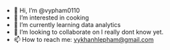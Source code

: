 - 👋 Hi, I’m @vypham0110
- 👀 I’m interested in cooking
- 🌱 I’m currently learning data analytics
- 💞️ I’m looking to collaborate on I really dont know yet.
- 📫 How to reach me: vykhanhlepham@gmail.com

<!---
vypham0110/vypham0110 is a ✨ special ✨ repository because its `README.md` (this file) appears on your GitHub profile.
You can click the Preview link to take a look at your changes.
--->
